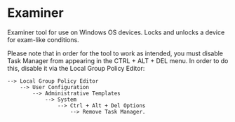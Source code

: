 # Examiner
Examiner tool for use on Windows OS devices. Locks and unlocks a device for exam-like conditions.

Please note that in order for the tool to work as intended, you must disable Task Manager 
from appearing in the CTRL + ALT + DEL menu. In order to do this, disable it via
the Local Group Policy Editor:

    --> Local Group Policy Editor
        --> User Configuration
            --> Administrative Templates 
                --> System 
                    --> Ctrl + Alt + Del Options
                        --> Remove Task Manager.

